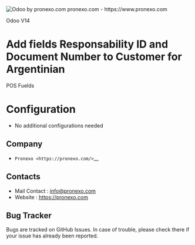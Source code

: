 <img alt="Odoo by pronexo.com" src="https://raw.githubusercontent.com/pronexo-argentina/odoo_pos_addons/14.0/pos_l10n_ar_identification/static/description/ProNexo_Logo2021.png" />
pronexo.com - https://www.pronexo.com

Odoo V14

Add fields Responsability ID and Document Number to Customer for Argentinian 
=====================
POS Fuelds

Configuration
=============
* No additional configurations needed

Company
-------
* `Pronexo <https://pronexo.com/>`__



Contacts
--------
* Mail Contact : info@pronexo.com
* Website : https://pronexo.com

Bug Tracker
-----------
Bugs are tracked on GitHub Issues. In case of trouble, please check there if your issue has already been reported.
